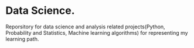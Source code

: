 # Data Science. 

Reporsitory for data science and analysis related projects(Python, Probability and Statistics, Machine learning algorithms) for  representing my learning path.
